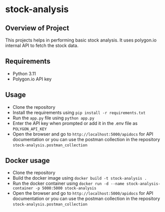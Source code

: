 # stock-analysis

## Overview of Project
This projects helps in performing basic stock analysis. It uses polygon.io internal API to fetch the stock data. 

## Requirements
- Python 3.11
- Polygon.io API key

## Usage
- Clone the repository
- Install the requirements using `pip install -r requirements.txt`
- Run the `app.py` file using `python app.py`
- Enter the API key when prompted or add it in the .env file as `POLYGON_API_KEY`
- Open the browser and go to `http://localhost:5000/apidocs` for API documentation or you can use the postman collection in the repository `stock-analysis.postman_collection`

## Docker usage
- Clone the repository
- Build the docker image using `docker build -t stock-analysis .`
- Run the docker container using `docker run -d --name stock-analysis-container -p 5000:5000 stock-analysis`
- Open the browser and go to `http://localhost:5000/apidocs` for API documentation or you can use the postman collection in the repository `stock-analysis.postman_collection`
